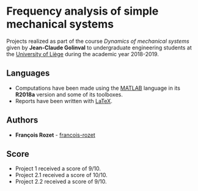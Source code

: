 # Frequency analysis of simple mechanical systems

Projects realized as part of the course *Dynamics of mechanical systems* given by **Jean-Claude Golinval** to undergraduate engineering students at the [University of Liège](https://www.uliege.be/) during the academic year 2018-2019.

## Languages

* Computations have been made using the [MATLAB](https://mathworks.com/products/matlab.html) language in its **R2018a** version and some of its toolboxes.
* Reports have been written with [LaTeX](https://www.latex-project.org/).

## Authors

* **François Rozet** - [francois-rozet](https://github.com/francois-rozet)

## Score

* Project 1 received a score of 9/10.
* Project 2.1 received a score of 10/10.
* Project 2.2 received a score of 9/10.
